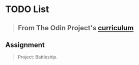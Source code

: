 # TODO List

> ## From The Odin Project's [curriculum](https://www.theodinproject.com/paths/full-stack-javascript/courses/javascript/lessons/battleship)

## Assignment

> Project: Battleship.



